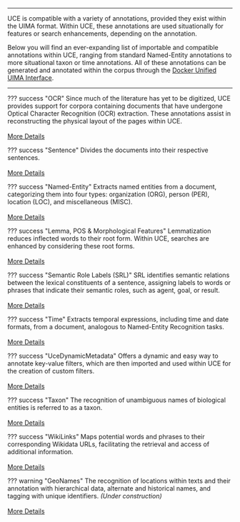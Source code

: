 <hr class="mt-0"/>

UCE is compatible with a variety of annotations, provided they exist within the UIMA format. Within UCE, these annotations are used situationally for features or search enhancements, depending on the annotation.

Below you will find an ever-expanding list of importable and compatible annotations within UCE, ranging from standard Named-Entity annotations to more situational taxon or time annotations. All of these annotations can be generated and annotated within the corpus through the [Docker Unified UIMA Interface](#TODO).

<hr/>

??? success "OCR"
    Since much of the literature has yet to be digitized, UCE provides support for corpora containing documents that have undergone Optical Character Recognition (OCR) extraction. These annotations assist in reconstructing the physical layout of the pages within UCE.
    <br/>
    <br/>
    [More Details](#TODO)
    
??? success "Sentence"
    Divides the documents into their respective sentences.
    <br/>
    <br/>
    [More Details](#TODO)

??? success "Named-Entity"
    Extracts named entities from a document, categorizing them into four types: organization (ORG), person (PER), location (LOC), and miscellaneous (MISC).
    <br/>
    <br/>
    [More Details](#TODO)

??? success "Lemma, POS & Morphological Features"
    Lemmatization reduces inflected words to their root form. Within UCE, searches are enhanced by considering these root forms.
    <br/>
    <br/>
    [More Details](#TODO)    

??? success "Semantic Role Labels (SRL)"
    SRL identifies semantic relations between the lexical constituents of a sentence, assigning labels to words or phrases that indicate their semantic roles, such as agent, goal, or result.
    <br/>
    <br/>
    [More Details](#TODO)

??? success "Time"
    Extracts temporal expressions, including time and date formats, from a document, analogous to Named-Entity Recognition tasks.
    <br/>
    <br/>
    [More Details](#TODO)

??? success "UceDynamicMetadata"
    Offers a dynamic and easy way to annotate key-value filters, which are then imported and used within UCE for the creation of custom filters.
    <br/>
    <br/>
    [More Details](https://github.com/texttechnologylab/UIMATypeSystem/blob/uima-3/src/main/resources/desc/type/UceDynamicMetadata.xml)

??? success "Taxon"
    The recognition of unambiguous names of biological entities is referred to as a taxon.
    <br/>
    <br/>
    [More Details](#TODO)

??? success "WikiLinks"
    Maps potential words and phrases to their corresponding Wikidata URLs, facilitating the retrieval and access of additional information.
    <br/>
    <br/>
    [More Details](#TODO)

??? warning "GeoNames"
    The recognition of locations within texts and their annotation with hierarchical data, alternate and historical names, and tagging with unique identifiers. *(Under construction)*
    <br/>
    <br/>
    [More Details](#TODO)